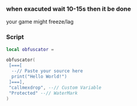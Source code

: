  ### when exacuted wait 10-15s then it be done 
 your game might freeze/lag
 
### Script
```lua
local obfuscator =  

obfuscator(
 [===[
  --// Paste your source here
  print("Hello World!")
 ]===],
 "callmexdrop", --// Custom Variable
 "Protected" --// WaterMark
)
```
 
